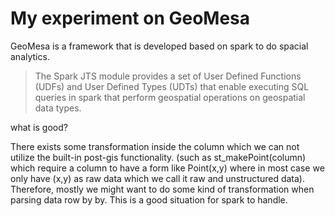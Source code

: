 # My experiment on GeoMesa

GeoMesa is a framework that is developed based on spark to do spacial analytics. 

> The Spark JTS module provides a set of User Defined Functions (UDFs) and User Defined Types (UDTs) 
that enable executing SQL queries in spark that perform geospatial operations on geospatial data types.


what is good?

There exists some transformation inside the column which we can not utilize the built-in post-gis 
functionality. (such as st_makePoint(column) which require a column to have a form like Point(x,y) where 
in most case we only have (x,y) as raw data which we call it raw and unstructured data). Therefore, mostly
we might want to do some kind of transformation when parsing data row by by. This is a good situation 
for spark to handle.


 